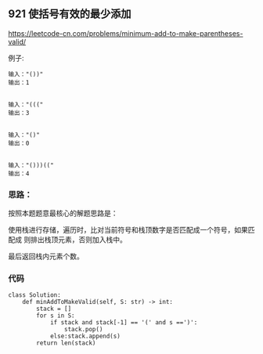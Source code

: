 ## 921 使括号有效的最少添加

https://leetcode-cn.com/problems/minimum-add-to-make-parentheses-valid/


例子:
```
输入："())"
输出：1
 

输入："((("
输出：3
 

输入："()"
输出：0
 

输入："()))(("
输出：4
```
### 思路：

按照本题题意最核心的解题思路是： 

使用栈进行存储，遍历时，比对当前符号和栈顶数字是否匹配成一个符号，如果匹配成 则排出栈顶元素，否则加入栈中。

最后返回栈内元素个数。

### 代码
```
class Solution:
    def minAddToMakeValid(self, S: str) -> int:
        stack = []
        for s in S:
            if stack and stack[-1] == '(' and s ==')':
                stack.pop()
            else:stack.append(s)
        return len(stack)
```